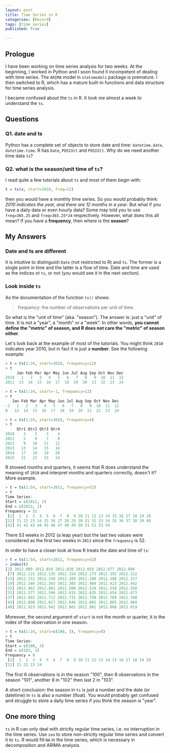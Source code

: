 ```yaml
---
layout: post
title: Time Series in R
categories: [Record]
tags: [time series]
published: True

---
```

## Prologue

I have been working on time series analysis for two weeks. At the beginning, I worked in Python and I soon found it incompetent of dealing with time series. The `ARIMA` model in `statsmodels` package is premature. I then switched to R, which has a mature built-in functions and data structure for time series analysis.

I became confused about the `ts` in R. It took me almost a week to understand the `ts`.


## Questions

### Q1. date and ts
Python has a complete set of objects to store date and time: `datetime.date`, `datetime.time`. R has `Date`, `POSIXct` and `POSIXlt`. Why do we need another time data `ts`?


### Q2. what is the season/unit time of `ts`?

I read quite a few tutorials about `ts` and most of them begin with:

```r
t = ts(x, start=2010, freq=12)
```

then you would have a monthly time series. So you would probably think: *2010 indicates the year, and there are 12 months in a year*. But what if you have a daily data or even hourly data? Some may told you to use `freq=365.25` and `freq=365.25*24` respectively. However, what does this all mean? If you have a **frequency**, then where is the **season**?


## My Answers

### Date and ts are different

It is intuitive to distinguish `Date` (not restricted to R) and `ts`. The former is a single point in time and the latter is a flow of time. Date and time are used as the indices ot `ts`, or not (you would see it in the next section).


### Look inside `ts`

As the documentation of the function `ts()` shows:

> frequency: the number of observations per unit of time.

So what is the "unit of time" (aka. "season"). The answer is: just a "unit" of time. It is not a "year", a "month" or a "week". In other words, **you cannot define the "metric" of season, and R does not care the "metric" of season either**.

Let's look back at the example of most of the tutorials. You might think `2010` indicates year 2010, but in fact it is just a **number**. See the following example:

```r
> t = ts(1:24, start=2010, frequency=12)
> t
     Jan Feb Mar Apr May Jun Jul Aug Sep Oct Nov Dec
2010   1   2   3   4   5   6   7   8   9  10  11  12
2011  13  14  15  16  17  18  19  20  21  22  23  24

> t = ts(1:24, start=-1, frequency=12)
> t
   Jan Feb Mar Apr May Jun Jul Aug Sep Oct Nov Dec
-1   1   2   3   4   5   6   7   8   9  10  11  12
0   13  14  15  16  17  18  19  20  21  22  23  24

> t = ts(1:24, start=2010, frequency=4)
> t
     Qtr1 Qtr2 Qtr3 Qtr4
2010    1    2    3    4
2011    5    6    7    8
2012    9   10   11   12
2013   13   14   15   16
2014   17   18   19   20
2015   21   22   23   24
```

R showed months and quarters, it seems that R does understand the meaning of `2010` and interpret months and quarters correctly, doesn't it? More example.

```r
> t = ts(1:54, start=2012, frequency=52)
> t
Time Series:
Start = c(2012, 1) 
End = c(2013, 2) 
Frequency = 52 
 [1]  1  2  3  4  5  6  7  8  9 10 11 12 13 14 15 16 17 18 19 20
[21] 21 22 23 24 25 26 27 28 29 30 31 32 33 34 35 36 37 38 39 40
[41] 41 42 43 44 45 46 47 48 49 50 51 52 53 54
```

There 53 weeks in 2012 (a leap year) but the last two values were considered as the first two weeks in `2013` since the `frequency` is 52.

In order to have a closer look at how R treats the date and time of `ts`:

```r
> t = ts(1:54, start=2012, frequency=52)
> index(t)
[1] 2012.000 2012.019 2012.038 2012.058 2012.077 2012.096
 [7] 2012.115 2012.135 2012.154 2012.173 2012.192 2012.212
[13] 2012.231 2012.250 2012.269 2012.288 2012.308 2012.327
[19] 2012.346 2012.365 2012.385 2012.404 2012.423 2012.442
[25] 2012.462 2012.481 2012.500 2012.519 2012.538 2012.558
[31] 2012.577 2012.596 2012.615 2012.635 2012.654 2012.673
[37] 2012.692 2012.712 2012.731 2012.750 2012.769 2012.788
[43] 2012.808 2012.827 2012.846 2012.865 2012.885 2012.904
[49] 2012.923 2012.942 2012.962 2012.981 2013.000 2013.019
```

Moreover, the second argument of `start` is not the month or quarter, it is the index of the observation in one season.

```r
> t = ts(1:24, start=c(100, 3), frequency=8)
> t
Time Series:
Start = c(100, 3) 
End = c(103, 2) 
Frequency = 8 
 [1]  1  2  3  4  5  6  7  8  9 10 11 12 13 14 15 16 17 18 19 20
[21] 21 22 23 24
```

The first 6 observations is in the season "100", then 8 observations in the season "101", another 8 in "102" then last 2 in "103".


A short conclusion: the season in `ts` is just a number and the date (or datetime) in `ts` is also a number (float). You would probably get confused and struggle to store a daily time series if you think the season is "year".


## One more thing

`ts` in R can only deal with strictly regular time series, i.e. no interruption in the time series. Use `zoo` to store non-strictly regular time series and convert it to `ts`. R would fill `NA` in the time series, which is necessary in decomposition and ARIMA analysis.


